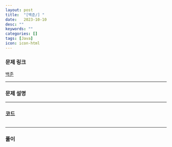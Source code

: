 ```yaml
---
layout: post
title:  "[백준/] "
date:   2023-10-10
desc: ""
keywords: ""
categories: []
tags: [Java]
icon: icon-html
---
```


### 문제 링크
[백준]()

---

### 문제 설명

---

### 코드
```JAVA

```

---
### 풀이
